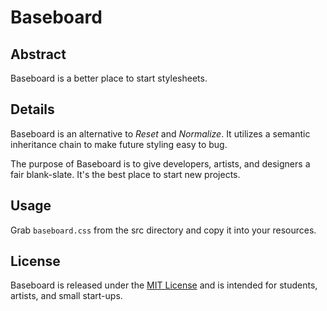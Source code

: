# Baseboard #

## Abstract ##

Baseboard is a better place to start stylesheets.

## Details ##

Baseboard is an alternative to *Reset* and *Normalize*. It utilizes a semantic inheritance chain to make future styling easy to bug.

The purpose of Baseboard is to give developers, artists, and designers a fair blank-slate. It's the best place to start new projects.

## Usage ##

Grab `baseboard.css` from the src directory and copy it into your resources.

## License ##

Baseboard is released under the [MIT License](https://opensource.org/licenses/MIT) and is intended for students, artists, and small start-ups.
